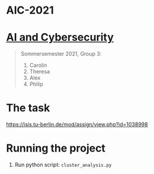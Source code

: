 # AIC-2021

# [AI and Cybersecurity](https://isis.tu-berlin.de/course/view.php?id=23478)

> Sommersemester 2021, Group 3:
> 1. Carolin
> 2. Theresa
> 3. Alex 
> 4. Philip

# The task

https://isis.tu-berlin.de/mod/assign/view.php?id=1038998

# Running the project

1. Run python script: `cluster_analysis.py`
